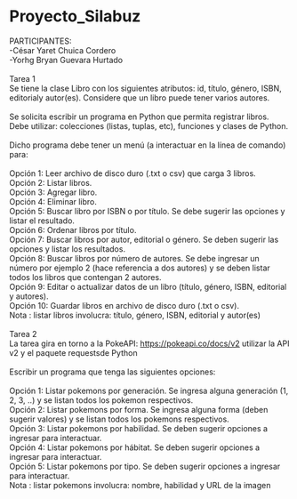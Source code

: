 # Proyecto_Silabuz
PARTICIPANTES: <br>
-César Yaret Chuica Cordero<br>
-Yorhg Bryan Guevara Hurtado<br>
<br>
Tarea 1 <br>
Se tiene la clase Libro con los siguientes atributos: id, título, género, ISBN, editorialy autor(es). Considere que un libro puede tener varios autores.<br>
<br>
Se solicita escribir un programa en Python que permita registrar libros. Debe utilizar: colecciones (listas, tuplas, etc), funciones y clases de Python.<br>
<br>
Dicho programa debe tener un menú (a interactuar en la línea de comando) para:<br>
<br>
Opción 1: Leer archivo de disco duro (.txt o csv) que carga 3 libros.<br>
Opción 2: Listar libros.<br>
Opción 3: Agregar libro.<br>
Opción 4: Eliminar libro.<br>
Opción 5: Buscar libro por ISBN o por título. Se debe sugerir las opciones y listar el resultado.<br>
Opción 6: Ordenar libros por título.<br>
Opción 7: Buscar libros por autor, editorial o género. Se deben sugerir las opciones y listar los resultados.<br>
Opción 8: Buscar libros por número de autores. Se debe ingresar un número por ejemplo 2 (hace referencia a dos autores) y se deben listar todos los libros que contengan 2 autores.<br>
Opción 9: Editar o actualizar datos de un libro (título, género, ISBN, editorial y autores).<br>
Opción 10: Guardar libros en archivo de disco duro (.txt o csv).<br>
Nota : listar libros involucra: título, género, ISBN, editorial y autor(es)<br>
<br>
Tarea 2<br>
La tarea gira en torno a la PokeAPI: https://pokeapi.co/docs/v2 utilizar la API v2 y el paquete requestsde Python<br>
<br>
Escribir un programa que tenga las siguientes opciones:<br>
<br>
Opción 1: Listar pokemons por generación. Se ingresa alguna generación (1, 2, 3, ..) y se listan todos los pokemon respectivos.<br>
Opción 2: Listar pokemons por forma. Se ingresa alguna forma (deben sugerir valores) y se listan todos los pokemons respectivos.<br>
Opción 3: Listar pokemons por habilidad. Se deben sugerir opciones a ingresar para interactuar.<br>
Opción 4: Listar pokemons por hábitat. Se deben sugerir opciones a ingresar para interactuar.<br>
Opción 5: Listar pokemons por tipo. Se deben sugerir opciones a ingresar para interactuar.<br>
Nota : listar pokemons involucra: nombre, habilidad y URL de la imagen<br>

